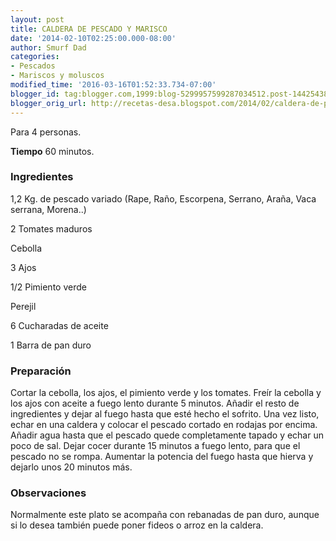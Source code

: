 ```yaml
---
layout: post
title: CALDERA DE PESCADO Y MARISCO
date: '2014-02-10T02:25:00.000-08:00'
author: Smurf Dad
categories:
- Pescados
- Mariscos y moluscos
modified_time: '2016-03-16T01:52:33.734-07:00'
blogger_id: tag:blogger.com,1999:blog-5299957599287034512.post-1442543875567868612
blogger_orig_url: http://recetas-desa.blogspot.com/2014/02/caldera-de-pescado-y-marisco.html
---
```


Para 4 personas.

<b>Tiempo</b> 60 minutos.

<h3>Ingredientes</h3>


1,2 Kg. de pescado variado (Rape, Ra&ntilde;o, Escorpena, Serrano, Ara&ntilde;a, Vaca serrana, Morena..)

2 Tomates maduros

Cebolla

3 Ajos

1/2 Pimiento verde

Perejil

6 Cucharadas de aceite

1 Barra de pan duro

<h3>Preparaci&oacute;n</h3>


Cortar la cebolla, los ajos, el pimiento verde y los tomates. Fre&iacute;r la cebolla y los ajos con aceite a fuego lento durante 5 minutos. A&ntilde;adir el resto de ingredientes y dejar al fuego hasta que est&eacute; hecho el sofrito. Una vez listo, echar en una caldera y colocar el pescado cortado en rodajas por encima. A&ntilde;adir agua hasta que el pescado quede completamente tapado y echar un poco de sal. Dejar cocer durante 15 minutos a fuego lento, para que el pescado no se rompa. Aumentar la potencia del fuego hasta que hierva y dejarlo unos 20 minutos m&aacute;s.

<h3>Observaciones</h3>


Normalmente este plato se acompa&ntilde;a con rebanadas de pan duro, aunque si lo desea tambi&eacute;n puede poner fideos o arroz en la caldera.

